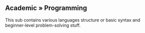## Academic » Programming

This sub contains various languages structure or basic syntax and beginner-level problem-solving stuff. 
